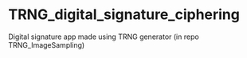 # TRNG_digital_signature_ciphering
 Digital signature app made using TRNG generator (in repo TRNG_ImageSampling)
